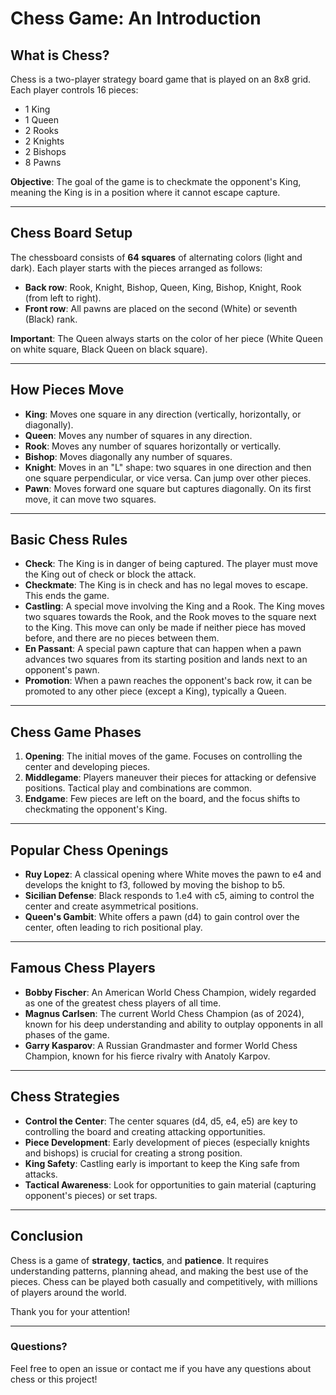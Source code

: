 # Chess Game: An Introduction

## What is Chess?
Chess is a two-player strategy board game that is played on an 8x8 grid. Each player controls 16 pieces:
- 1 King
- 1 Queen
- 2 Rooks
- 2 Knights
- 2 Bishops
- 8 Pawns

**Objective**: The goal of the game is to checkmate the opponent's King, meaning the King is in a position where it cannot escape capture.

---

## Chess Board Setup

The chessboard consists of **64 squares** of alternating colors (light and dark). Each player starts with the pieces arranged as follows:
- **Back row**: Rook, Knight, Bishop, Queen, King, Bishop, Knight, Rook (from left to right).
- **Front row**: All pawns are placed on the second (White) or seventh (Black) rank.

**Important**: The Queen always starts on the color of her piece (White Queen on white square, Black Queen on black square).

---

## How Pieces Move

- **King**: Moves one square in any direction (vertically, horizontally, or diagonally).
- **Queen**: Moves any number of squares in any direction.
- **Rook**: Moves any number of squares horizontally or vertically.
- **Bishop**: Moves diagonally any number of squares.
- **Knight**: Moves in an "L" shape: two squares in one direction and then one square perpendicular, or vice versa. Can jump over other pieces.
- **Pawn**: Moves forward one square but captures diagonally. On its first move, it can move two squares.

---

## Basic Chess Rules

- **Check**: The King is in danger of being captured. The player must move the King out of check or block the attack.
- **Checkmate**: The King is in check and has no legal moves to escape. This ends the game.
- **Castling**: A special move involving the King and a Rook. The King moves two squares towards the Rook, and the Rook moves to the square next to the King. This move can only be made if neither piece has moved before, and there are no pieces between them.
- **En Passant**: A special pawn capture that can happen when a pawn advances two squares from its starting position and lands next to an opponent's pawn.
- **Promotion**: When a pawn reaches the opponent's back row, it can be promoted to any other piece (except a King), typically a Queen.

---

## Chess Game Phases

1. **Opening**: The initial moves of the game. Focuses on controlling the center and developing pieces.
2. **Middlegame**: Players maneuver their pieces for attacking or defensive positions. Tactical play and combinations are common.
3. **Endgame**: Few pieces are left on the board, and the focus shifts to checkmating the opponent's King.

---

## Popular Chess Openings

- **Ruy Lopez**: A classical opening where White moves the pawn to e4 and develops the knight to f3, followed by moving the bishop to b5.
- **Sicilian Defense**: Black responds to 1.e4 with c5, aiming to control the center and create asymmetrical positions.
- **Queen's Gambit**: White offers a pawn (d4) to gain control over the center, often leading to rich positional play.

---

## Famous Chess Players

- **Bobby Fischer**: An American World Chess Champion, widely regarded as one of the greatest chess players of all time.
- **Magnus Carlsen**: The current World Chess Champion (as of 2024), known for his deep understanding and ability to outplay opponents in all phases of the game.
- **Garry Kasparov**: A Russian Grandmaster and former World Chess Champion, known for his fierce rivalry with Anatoly Karpov.

---

## Chess Strategies

- **Control the Center**: The center squares (d4, d5, e4, e5) are key to controlling the board and creating attacking opportunities.
- **Piece Development**: Early development of pieces (especially knights and bishops) is crucial for creating a strong position.
- **King Safety**: Castling early is important to keep the King safe from attacks.
- **Tactical Awareness**: Look for opportunities to gain material (capturing opponent's pieces) or set traps.

---

## Conclusion

Chess is a game of **strategy**, **tactics**, and **patience**. It requires understanding patterns, planning ahead, and making the best use of the pieces. Chess can be played both casually and competitively, with millions of players around the world.

Thank you for your attention!

---

### Questions?

Feel free to open an issue or contact me if you have any questions about chess or this project!
